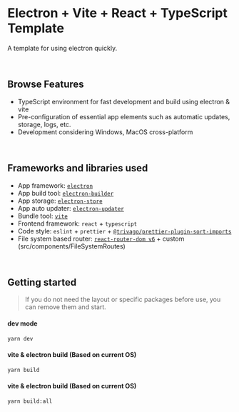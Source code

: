 # Electron + Vite + React + TypeScript Template

A template for using electron quickly.<br/>

<br />

## Browse Features

- TypeScript environment for fast development and build using electron & vite
- Pre-configuration of essential app elements such as automatic updates, storage, logs, etc.
- Development considering Windows, MacOS cross-platform

<br />

## Frameworks and libraries used

- App framework: [`electron`](https://www.electronjs.org/)
- App build tool: [`electron-builder`](https://www.electron.build/)
- App storage: [`electron-store`](https://github.com/sindresorhus/electron-store)
- App auto updater: [`electron-updater`](https://www.electron.build/auto-update)
- Bundle tool: [`vite`](https://vitejs.dev/)
- Frontend framework: `react` + `typescript`
- Code style: `eslint` + `prettier` + [`@trivago/prettier-plugin-sort-imports`](https://github.com/trivago/prettier-plugin-sort-imports)
- File system based router: [`react-router-dom v6`](https://reactrouter.com/docs/en/v6) + custom (src/components/FileSystemRoutes)

<br />

## Getting started

> If you do not need the layout or specific packages before use, you can remove them and start.

#### dev mode

```bash
yarn dev
```

#### vite & electron build (Based on current OS)

```bash
yarn build
```

#### vite & electron build (Based on current OS)

```bash
yarn build:all
```

<br />
